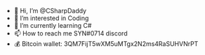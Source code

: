 - 👋 Hi, I’m @CSharpDaddy
- 👀 I’m interested in Coding
- 🌱 I’m currently learning C#
- 📫 How to reach me SYN#0714 discord
- 💰 Bitcoin wallet: 3QM7FijT5wXM5uMTgx2N2ms4RaSUHVNrPT

<!---
CSharpDaddy/CSharpDaddy is a ✨ special ✨ repository because its `README.md` (this file) appears on your GitHub profile.
You can click the Preview link to take a look at your changes.
--->
